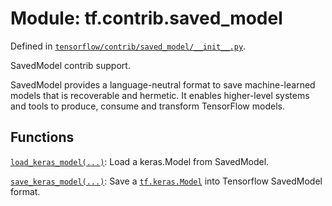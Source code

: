 <div itemscope itemtype="http://developers.google.com/ReferenceObject">
<meta itemprop="name" content="tf.contrib.saved_model" />
<meta itemprop="path" content="Stable" />
</div>

# Module: tf.contrib.saved_model



Defined in [`tensorflow/contrib/saved_model/__init__.py`](/code/stable/tensorflow/contrib/saved_model/__init__.py).

SavedModel contrib support.

SavedModel provides a language-neutral format to save machine-learned models
that is recoverable and hermetic. It enables higher-level systems and tools to
produce, consume and transform TensorFlow models.

## Functions

[`load_keras_model(...)`](../../tf/contrib/saved_model/load_keras_model.md): Load a keras.Model from SavedModel.

[`save_keras_model(...)`](../../tf/contrib/saved_model/save_keras_model.md): Save a <a href="../../tf/keras/models/Model.md"><code>tf.keras.Model</code></a> into Tensorflow SavedModel format.

